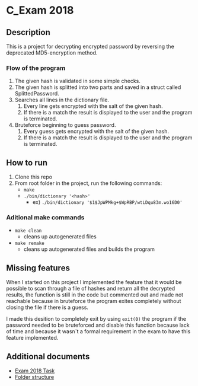 # C_Exam 2018

## Description
This is a project for decrypting encrypted password by reversing the deprecated MD5-encryption method.

### Flow of the program
1. The given hash is validated in some simple checks.
2. The given hash is splitted into two parts and saved in a struct called SplittedPassword.
3. Searches all lines in the dictionary file.
    1. Every line gets encrypted with the salt of the given hash.
    2. If there is a match the result is displayed to the user and the program is terminated.
4. Bruteforce beginning to guess password.
    1. Every guess gets encrypted with the salt of the given hash.
    2.  If there is a match the result is displayed to the user and the program is terminated.

## How to run
1. Clone this repo
2. From root folder in the project, run the following commands:
    - `make`
    - `./bin/dictionary '<hash>'` 
        - ex)  `./bin/dictionary '$1$JpWPMkg+$WpRBP/wtLDqu83m.wo16D0'`

### Aditional make commands
- `make clean`
  - cleans up autogenerated files
- `make remake`
  - cleans up autogenerated files and builds the program

## Missing features
When I started on this project I implemented the feature that it would be possible to scan through a file of hashes and
return all the decrypted results, the function is still in the code but commented out and made not reachable because
in bruteforce the program exites completely without closing the file if there is a guess.

I made this desition to completely exit by using `exit(0)` the program if the password needed to be bruteforced and 
disable this function because lack of time and because it wasn´t a formal requirement in the exam to have this feature implemented.



## Additional documents
- [Exam 2018 Task](docs/ExamTask.pdf)
- [Folder structure](docs/folderStructure.md)
